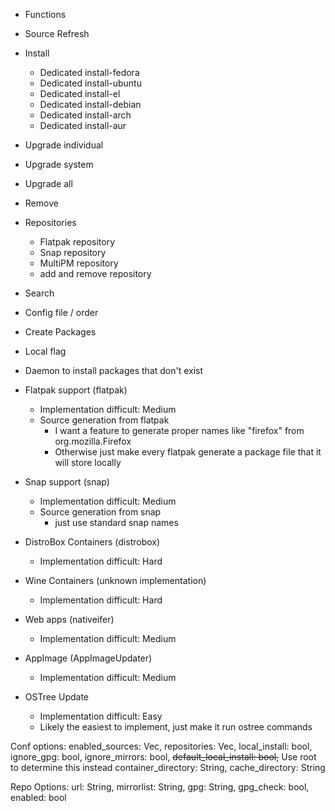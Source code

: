 - Functions
- Source Refresh
- Install
  - Dedicated install-fedora
  - Dedicated install-ubuntu
  - Dedicated install-el
  - Dedicated install-debian
  - Dedicated install-arch
  - Dedicated install-aur

- Upgrade individual
- Upgrade system
- Upgrade all
- Remove
- Repositories
    - Flatpak repository
    - Snap repository
    - MultiPM repository
    - add and remove repository
- Search
- Config file / order
- Create Packages

- Local flag
- Daemon to install packages that don't exist

- Flatpak support (flatpak)
  - Implementation difficult: Medium
  - Source generation from flatpak
    - I want a feature to generate proper names like "firefox" from org.mozilla.Firefox
    - Otherwise just make every flatpak generate a package file that it will store locally
- Snap support (snap)
  - Implementation difficult: Medium
  - Source generation from snap
    - just use standard snap names
- DistroBox Containers (distrobox)
  - Implementation difficult: Hard
- Wine Containers (unknown implementation)
  - Implementation difficult: Hard
- Web apps (nativeifer)
  - Implementation difficult: Medium
- AppImage (AppImageUpdater)
  - Implementation difficult: Medium
- OSTree Update
  - Implementation difficult: Easy
  - Likely the easiest to implement, just make it run ostree commands


Conf options:
enabled_sources: Vec<String>,
repositories: Vec<Repo>,
local_install: bool,
ignore_gpg: bool,
ignore_mirrors: bool,
~~default_local_install: bool,~~ Use root to determine this instead
container_directory: String,
cache_directory: String

Repo Options:
url: String,
mirrorlist: String,
gpg: String,
gpg_check: bool,
enabled: bool
